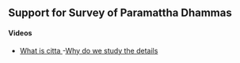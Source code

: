 ## Support for Survey of Paramattha Dhammas

#### Videos

- [What is citta ](https://youtu.be/EBx13bpxa5E)
-[Why do we study the details](https://youtu.be/bObZDXTJ5-U)
